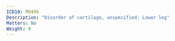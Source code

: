 ```yaml
---
ICD10: M9496
Description: "Disorder of cartilage, unspecified: Lower leg"
Matters: No
Weight: 0
---
```


